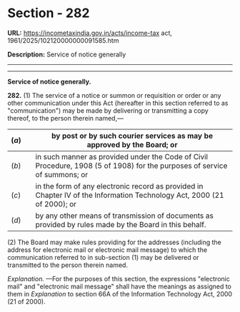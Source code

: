 # Section - 282

**URL:** https://incometaxindia.gov.in/acts/income-tax act, 1961/2025/102120000000091585.htm

**Description:** Service of notice generally

---

****

**Service of notice generally.**

**282.** (1) The service of a notice or summon or requisition or order or any other communication under this Act (hereafter in this section referred to as "communication") may be made by delivering or transmitting a copy thereof, to the person therein named,—

(_a_)|  |  by post or by such courier services as may be approved by the Board; or  
---|---|---  
(_b_)|  |  in such manner as provided under the Code of Civil Procedure, 1908 (5 of 1908) for the purposes of service of summons; or  
(_c_)|  | in the form of any electronic record as provided in Chapter IV of the Information Technology Act, 2000 (21 of 2000); or  
(_d_)|  |  by any other means of transmission of documents as provided by rules made by the Board in this behalf.  
  
(2) The Board may make rules providing for the addresses (including the address for electronic mail or electronic mail message) to which the communication referred to in sub-section (1) may be delivered or transmitted to the person therein named.

_Explanation._ —For the purposes of this section, the expressions "electronic mail" and "electronic mail message" shall have the meanings as assigned to them in _Explanation_ to section 66A of the Information Technology Act, 2000 (21 of 2000).